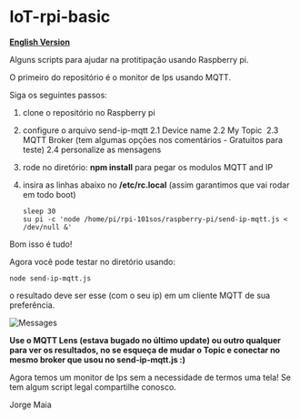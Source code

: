 # IoT-rpi-basic
**[English Version](https://github.com/jorgemaia/IoT-rpi-basic/blob/master/Readme.en-US.md)**

Alguns scripts para ajudar na protitipação usando Raspberry pi. 

O primeiro do repositório é o monitor de Ips usando MQTT. 

Siga os seguintes passos: 

1. clone o repositório no Raspberry pi
2. configure o arquivo send-ip-mqtt 
  2.1 Device name
  2.2 My Topic 
  2.3 MQTT Broker (tem algumas opções nos comentários - Gratuitos para teste) 
  2.4 personalize as mensagens 
3. rode no diretório: **npm install** para pegar os modulos MQTT and IP 
4. insira as linhas abaixo no  **/etc/rc.local** (assim garantimos que vai rodar em todo boot) 

    ```
    sleep 30
    su pi -c 'node /home/pi/rpi-101sos/raspberry-pi/send-ip-mqtt.js < /dev/null &'
    ```
Bom isso é tudo! 

Agora você pode testar no diretório usando: 
```
node send-ip-mqtt.js 
```
o resultado deve ser esse (com o seu ip) em um cliente MQTT de sua preferência. 

![Messages](https://github.com/jorgemaia/IoT-rpi-basic/blob/master/MQTTrpi.gif "Test Results")


**Use o MQTT Lens (estava bugado no último update) ou outro qualquer para ver os resultados, no se esqueça de mudar o Topic e conectar no mesmo broker que usou no send-ip-mqtt.js :)**


Agora temos um monitor de Ips sem a necessidade de termos uma tela! Se tem algum script legal compartilhe conosco. 

Jorge Maia 


